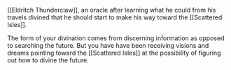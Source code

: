 [[Eldritch Thunderclaw]], an oracle after learning what he could from his travels divined that he should start to make his way toward the [[Scattered Isles]]. 

The form of your divination comes from discerning information as opposed to searching the future. But you have have been receiving visions and dreams pointing toward the [[Scattered Isles]] at the possibility of figuring out how to divine the future.